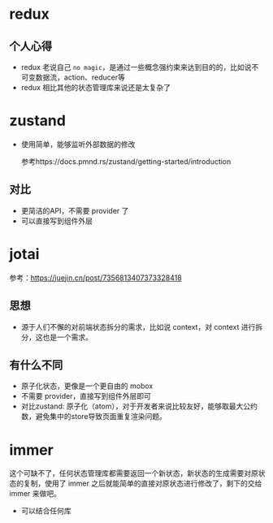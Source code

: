 # redux

## 个人心得

* redux 老说自己 `no magic`，是通过一些概念强约束来达到目的的，比如说不可变数据流，action、reducer等
* redux 相比其他的状态管理库来说还是太复杂了



# zustand

* 使用简单，能够监听外部数据的修改

  参考https://docs.pmnd.rs/zustand/getting-started/introduction

## 对比

* 更简洁的API，不需要 provider 了
* 可以直接写到组件外层



# jotai

参考：https://juejin.cn/post/7356813407373328418

## 思想

* 源于人们不懈的对前端状态拆分的需求，比如说 context，对 context 进行拆分，这也是一个需求。

## 有什么不同

* 原子化状态，更像是一个更自由的 mobox
* 不需要 provider，直接写到组件外层即可
* 对比zustand: 原子化（atom），对于开发者来说比较友好，能够取最大公约数，避免集中的store导致页面重复渲染问题。



# immer

这个可缺不了，任何状态管理库都需要返回一个新状态，新状态的生成需要对原状态的复制，使用了 immer 之后就能简单的直接对原状态进行修改了，剩下的交给 immer 来做吧。

* 可以结合任何库
